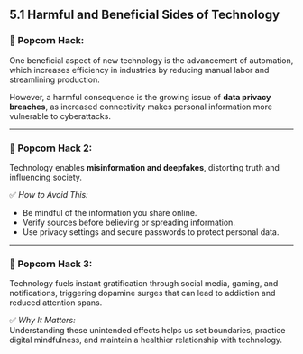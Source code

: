 ## 5.1 Harmful and Beneficial Sides of Technology  

### 🍿 Popcorn Hack:  
One beneficial aspect of new technology is the advancement of automation, which increases efficiency in industries by reducing manual labor and streamlining production.  

However, a harmful consequence is the growing issue of **data privacy breaches**, as increased connectivity makes personal information more vulnerable to cyberattacks.  

---

### 🍿 Popcorn Hack 2:  
Technology enables **misinformation and deepfakes**, distorting truth and influencing society.  

✅ *How to Avoid This:*  
- Be mindful of the information you share online.  
- Verify sources before believing or spreading information.  
- Use privacy settings and secure passwords to protect personal data.  

---

### 🍿 Popcorn Hack 3:  
Technology fuels instant gratification through social media, gaming, and notifications, triggering dopamine surges that can lead to addiction and reduced attention spans.  

✅ *Why It Matters:*  
Understanding these unintended effects helps us set boundaries, practice digital mindfulness, and maintain a healthier relationship with technology.